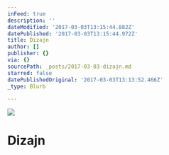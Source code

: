 ```yaml
---
inFeed: true
description: ''
dateModified: '2017-03-03T13:15:44.882Z'
datePublished: '2017-03-03T13:15:44.972Z'
title: Dizajn
author: []
publisher: {}
via: {}
sourcePath: _posts/2017-03-03-dizajn.md
starred: false
datePublishedOriginal: '2017-03-03T13:13:52.466Z'
_type: Blurb

---
```

![](https://the-grid-user-content.s3-us-west-2.amazonaws.com/268960cf-1c73-4fc2-b8cd-1b3a04ff79c8.jpg)

# Dizajn